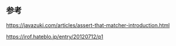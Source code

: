 

## 参考
https://javazuki.com/articles/assert-that-matcher-introduction.html

https://irof.hateblo.jp/entry/20120712/p1
